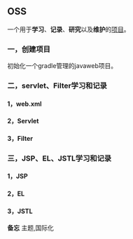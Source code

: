 ## OSS

一个用于**学习**、**记录**、**研究**以及**维护**的[项目](http://www.notreami.com)。


### 一，创建项目
初始化一个gradle管理的javaweb项目。

### 二，servlet、Filter学习和记录
#### 1，web.xml
#### 2，Servlet
#### 3，Filter

### 三，JSP、EL、JSTL学习和记录
#### 1，JSP
#### 2，EL
#### 3，JSTL







**备忘**
主题,国际化
